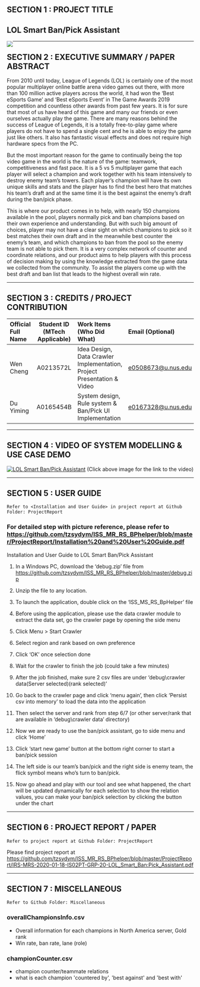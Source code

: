

## SECTION 1 : PROJECT TITLE
## LOL Smart Ban/Pick Assistant

<img src="SystemCode/Screenshot 2020-05-07 at 4.00.24 PM.png"
     style="float: left; margin-right: 0px;" />

---

## SECTION 2 : EXECUTIVE SUMMARY / PAPER ABSTRACT
From 2010 until today, League of Legends (LOL) is certainly one of the most popular multiplayer online battle arena video games out there, with more than 100 million active players across the world, it had won the ‘Best eSports Game’ and ‘Best eSports Event’ in The Game Awards 2019 competition and countless other awards from past few years. It is for sure that most of us have heard of this game and many our friends or even ourselves actually play the game. There are many reasons behind the success of League of Legends, it is a totally free-to-play game where players do not have to spend a single cent and he is able to enjoy the game just like others. It also has fantastic visual effects and does not require high hardware specs from the PC. 


But the most important reason for the game to continually being the top video game in the world is the nature of the game: teamwork, competitiveness and fast pace. It is a 5 vs 5 multiplayer game that each player will select a champion and work together with his team intensively to destroy enemy team’s towers. Each player’s champion will have its own unique skills and stats and the player has to find the best hero that matches his team’s draft and at the same time it is the best against the enemy’s draft during the ban/pick phase.


This is where our product comes in to help, with nearly 150 champions available in the pool, players normally pick and ban champions based on their own experience and understanding. But with such big amount of choices, player may not have a clear sight on which champions to pick so it best matches their own draft and in the meanwhile best counter the enemy’s team, and which champions to ban from the pool so the enemy team is not able to pick them. It is a very complex network of counter and coordinate relations, and our product aims to help players with this process of decision making by using the knowledge extracted from the game data we collected from the community. To assist the players come up with the best draft and ban list that leads to the highest overall win rate.



---

## SECTION 3 : CREDITS / PROJECT CONTRIBUTION

| Official Full Name  | Student ID (MTech Applicable)  | Work Items (Who Did What) | Email (Optional) |
| :------------ |:---------------:| :-----| :-----|
| Wen Cheng | A0213572L  | Idea Design, Data Crawler Implementation, Project Presentation & Video| e0508673@u.nus.edu |
| Du Yiming | A0165454B | System design, Rule system & Ban/Pick UI Implementation | e0167328@u.nus.edu |


---

## SECTION 4 : VIDEO OF SYSTEM MODELLING & USE CASE DEMO

[![LOL Smart Ban/Pick Assistant](https://img.youtube.com/vi/-BvLvy7L5os/maxresdefault.jpg)](https://youtu.be/-BvLvy7L5os "LOL Smart Ban/Pick Assistant")
(Click above image for the link to the video)

---

## SECTION 5 : USER GUIDE

`Refer to <Installation and User Guide> in project report at Github Folder: ProjectReport`

### For detailed step with picture reference, please refer to https://github.com/tzsydym/ISS_MR_RS_BPhelper/blob/master/ProjectReport/Installation%20and%20User%20Guide.pdf
Installation and User Guide to LOL Smart Ban/Pick Assistant
1.	In a Windows PC, download the ‘debug.zip’ file from https://github.com/tzsydym/ISS_MR_RS_BPhelper/blob/master/debug.zip 
2.	Unzip the file to any location.
3.	To launch the application, double click on the ‘ISS_MS_RS_BpHelper’ file  
4.	Before using the application, please use the data crawler module to extract the data set, go the crawler page by opening the side menu
 
5.	Click Menu > Start Crawler
 
6.	Select region and rank based on own preference
 
7.	Click ‘OK’ once selection done
 
8.	Wait for the crawler to finish the job (could take a few minutes)
9.	After the job finished, make sure 2 csv files are under ‘debug\crawler data\(Server selected)\(rank selected)’ 
 
10.	Go back to the crawler page and click ‘menu again’, then click ‘Persist csv into memory’ to load the data into the application
 
11.	Then select the server and rank from step 6/7 (or other server/rank that are available in  ‘debug\crawler data’ directory)
 
12.	Now we are ready to use the ban/pick assistant, go to side menu and click ‘Home’
 
13.	Click ‘start new game’ button at the bottom right corner to start a ban/pick session
 
14.	The left side is our team’s ban/pick and the right side is enemy team, the flick symbol means who’s turn to ban/pick. 
 
15.	Now go ahead and play with our tool and see what happened, the chart will be updated dynamically for each selection to show the relation values, you can make your ban/pick selection by clicking the button under the chart
 


---
## SECTION 6 : PROJECT REPORT / PAPER

`Refer to project report at Github Folder: ProjectReport`

Please find project report at https://github.com/tzsydym/ISS_MR_RS_BPhelper/blob/master/ProjectReport/IRS-MRS-2020-01-18-IS02PT-GRP-20-LOL_Smart_Ban:Pick_Assistant.pdf

---
## SECTION 7 : MISCELLANEOUS

`Refer to Github Folder: Miscellaneous`

### overallChampionsInfo.csv
* Overall information for each champions in North America server, Gold rank
* Win rate, ban rate, lane (role)

### championCounter.csv
* champion counter/teammate relations
* what is each champion 'countered by', 'best against' and 'best with'


